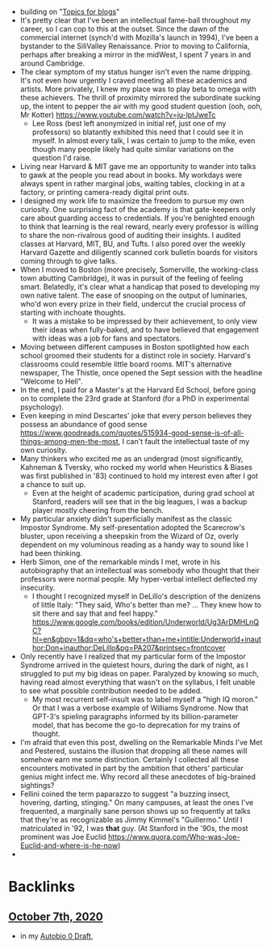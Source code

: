 - building on "[Topics for blogs](<Topics for blogs.md>)"
- It's pretty clear that I've been an intellectual fame-ball throughout my career, so I can cop to this at the outset. Since the dawn of the commercial internet (synch'd with Mozilla's launch in 1994), I've been a bystander to the SiliValley Renaissance. Prior to moving to California, perhaps after breaking a mirror in the midWest, I spent 7 years in and around Cambridge.
- The clear symptom of my status hunger isn't even the name dripping. It's not even how urgently I craved meeting all these academics and artists. More privately, I knew my place was to play beta to omega with these achievers. The thrill of proximity mirrored the subordinate sucking up, the intent to pepper the air with my good student question (ooh, ooh, Mr Kotter) https://www.youtube.com/watch?v=ju-lptJweTc
    - Lee Ross (best left anonymized in initial ref, just one of my professors) so blatantly exhibited this need that I could see it in myself. In almost every talk, I was certain to jump to the mike, even though many people likely had quite similar variations on the question I'd raise.
- Living near Harvard & MIT gave me an opportunity to wander into talks to gawk at the people you read about in books. My workdays were always spent in rather marginal jobs, waiting tables, clocking in at a factory, or printing camera-ready digital print outs. 
- I designed my work life to maximize the freedom to pursue my own curiosity. One surprising fact of the academy is that gate-keepers only care about guarding access to credentials. If you're benighted enough to think that learning is the real reward, nearly every professor is willing to share the non-rivalrous good of auditing their insights. I audited classes at Harvard, MIT, BU, and Tufts. I also pored over the weekly Harvard Gazette and diligently scanned cork bulletin boards for visitors coming through to give talks. 
- When I moved to Boston (more precisely, Somerville, the working-class town abutting Cambridge), it was in pursuit of the feeling of feeling smart. Belatedly, it's clear what a handicap that posed to developing my own native talent. The ease of snooping on the output of luminaries, who'd won every prize in their field, undercut the crucial process of starting with inchoate thoughts. 
    - It was a mistake to be impressed by their achievement, to only view their ideas when fully-baked, and to have believed that engagement with ideas was a job for fans and spectators. 
- Moving between different campuses in Boston spotlighted how each school groomed their students for a distinct role in society. Harvard's classrooms could resemble little board rooms. MIT's alternative newspaper, The Thistle, once opened the Sept session with the headline "Welcome to Hell".
- In the end, I paid for a Master's at the Harvard Ed School, before going on to complete the 23rd grade at Stanford (for a PhD in experimental psychology).
- Even keeping in mind Descartes' joke that every person believes they possess an abundance of good sense https://www.goodreads.com/quotes/515934-good-sense-is-of-all-things-among-men-the-most, I can't fault the intellectual taste of my own curiosity. 
- Many thinkers who excited me as an undergrad (most significantly, Kahneman & Tversky, who rocked my world when Heuristics & Biases was first published in '83) continued to hold my interest even after I got a chance to suit up. 
    - Even at the height of academic participation, during grad school at Stanford, readers will see that in the big leagues, I was a backup player mostly cheering from the bench. 
- My particular anxiety didn't superficially manifest as the classic Impostor Syndrome. My self-presentation adopted the Scarecrow's bluster, upon receiving a sheepskin from the Wizard of Oz, overly dependent on my voluminous reading as a handy way to sound like I had been thinking. 
- Herb Simon, one of the remarkable minds I met, wrote in his autobiography that an intellectual was somebody who thought that their professors were normal people. My hyper-verbal intellect deflected my insecurity. 
    - I thought I recognized myself in DeLillo's description of the denizens of little Italy: "They said, Who's better than me? ... They knew how to sit there and say that and feel happy." https://www.google.com/books/edition/Underworld/Ug3ArDMHLnQC?hl=en&gbpv=1&dq=who's+better+than+me+intitle:Underworld+inauthor:Don+inauthor:DeLillo&pg=PA207&printsec=frontcover
- Only recently have I realized that my particular form of the Impostor Syndrome arrived in the quietest hours, during the dark of night, as I struggled to put my big ideas on paper. Paralyzed by knowing so much, having read almost everything that wasn't on the syllabus, I felt unable to see what possible contribution needed to be added. 
    - My most recurrent self-insult was to label myself a "high IQ moron." Or that I was a verbose example of Williams Syndrome. Now that GPT-3's spieling paragraphs informed by its billion-parameter model, that has become the go-to deprecation for my trains of thought.
- I'm afraid that even this post, dwelling on the Remarkable Minds I've Met and Pestered, sustains the illusion that dropping all these names will somehow earn me some distinction. Certainly I collected all these encounters motivated in part by the ambition that others' particular genius might infect me. Why record all these anecdotes of big-brained sightings? 
- Fellini coined the term paparazzo to suggest "a buzzing insect, hovering, darting, stinging." On many campuses, at least the ones I've frequented, a marginally sane person shows up so frequently at talks that they're as recognizable as Jimmy Kimmel's "Guillermo." Until I matriculated in '92, I was __that__ guy. (At Stanford in the '90s, the most prominent was Joe Euclid https://www.quora.com/Who-was-Joe-Euclid-and-where-is-he-now) 
- 

# Backlinks
## [October 7th, 2020](<October 7th, 2020.md>)
- in my [Autobio 0 Draft](<Autobio 0 Draft.md>),

